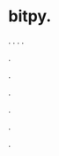 # bitpy.
.
.
.
.












.






















































.
























.



























.

















































































.































































.



























